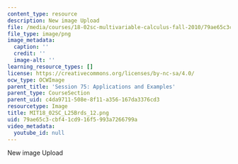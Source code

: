 ```yaml
---
content_type: resource
description: New image Upload
file: /media/courses/18-02sc-multivariable-calculus-fall-2010/79ae65c3cbf41cd916f5993a7266799a_MIT18_02SC_L25Brds_12.png
file_type: image/png
image_metadata:
  caption: ''
  credit: ''
  image-alt: ''
learning_resource_types: []
license: https://creativecommons.org/licenses/by-nc-sa/4.0/
ocw_type: OCWImage
parent_title: 'Session 75: Applications and Examples'
parent_type: CourseSection
parent_uid: c4da9711-508e-8f11-a356-167da3376cd3
resourcetype: Image
title: MIT18_02SC_L25Brds_12.png
uid: 79ae65c3-cbf4-1cd9-16f5-993a7266799a
video_metadata:
  youtube_id: null
---
```

New image Upload